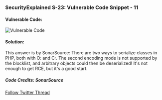 ### SecurityExplained S-23: Vulnerable Code Snippet - 11

#### Vulnerable Code:

![Vulnerable Code](../media/code-11.jpg)

#### Solution:

This answer is by SonarSource: There are two ways to serialize classes in PHP, both with O: and C:. The second encoding mode is not supported by the blocklist, and arbitrary objects could then be deserialized! It's not enough to get RCE, but it's a good start.

##### Code Credits: SonarSource

[Follow Twitter Thread](https://twitter.com/harshbothra_/status/1485315700998938625?s=20&t=DGEwqEwXwFbWH0VXkOKVsQ)
